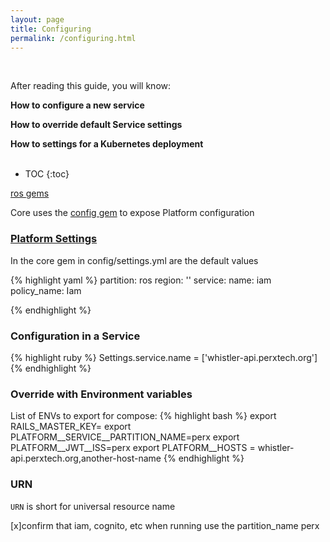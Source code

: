 ```yaml
---
layout: page
title: Configuring
permalink: /configuring.html
---
```

<div class="summary" markdown="1">
<br/>

After reading this guide, you will know:

<b>How to configure a new service</b>

<b>How to override default Service settings</b>

<b>How to settings for a Kubernetes deployment</b>
<br/><br/>
</div>

* TOC
{:toc}

[ros gems](https://github.com/rails-on-services/ros)

Core uses the [config gem](https://github.com/railsconfig/config) to expose Platform configuration

### [Platform Settings](#platform-settings)

In the core gem in config/settings.yml are the default values

{% highlight yaml %}
partition: ros
region: ''
service:
  name: iam
  policy_name: Iam

{% endhighlight %}

### Configuration in a Service

{% highlight ruby %}
Settings.service.name = ['whistler-api.perxtech.org']
{% endhighlight %}

### Override with Environment variables

List of ENVs to export for compose:
{% highlight bash %}
export RAILS_MASTER_KEY=
export PLATFORM__SERVICE__PARTITION_NAME=perx
export PLATFORM__JWT__ISS=perx
export PLATFORM__HOSTS = whistler-api.perxtech.org,another-host-name
{% endhighlight %}

### URN

`URN` is short for universal resource name

[x]confirm that iam, cognito, etc when running use the partition_name perx


<!---
To add new posts, simply add a file in the `_posts` directory that follows the convention `YYYY-MM-DD-name-of-post.ext` and includes the necessary front matter. Take a look at the source for this post to get an idea about how it works.
Check out the [Jekyll docs][jekyll-docs] for more info on how to get the most out of Jekyll. File all bugs/feature requests at [Jekyll’s GitHub repo][jekyll-gh]. If you have questions, you can ask them on [Jekyll Talk][jekyll-talk].

[jekyll-docs]: https://jekyllrb.com/docs/home
[jekyll-gh]:   https://github.com/jekyll/jekyll
[jekyll-talk]: https://talk.jekyllrb.com/
--->
